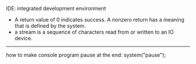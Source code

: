 IDE: integrated development environment

- A return value of 0 indicates success. A nonzero return has a meaning that is defined by the system.
- a stream is a sequence of characters read from or written to an IO device.

---
how to make console program pause at the end: 
system("pause");